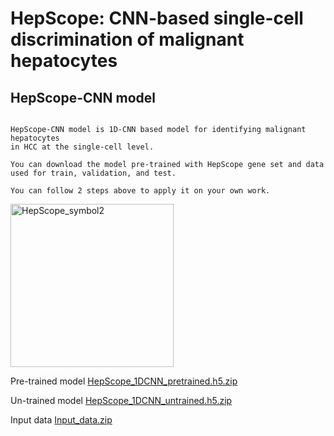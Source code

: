 # **HepScope: CNN-based single-cell discrimination of malignant hepatocytes**

## HepScope-CNN model


```

HepScope-CNN model is 1D-CNN based model for identifying malignant hepatocytes
in HCC at the single-cell level.

You can download the model pre-trained with HepScope gene set and data used for train, validation, and test.

You can follow 2 steps above to apply it on your own work.

```

<img width="261" alt="HepScope_symbol2" src="https://github.com/HepScope/HepScope/assets/155046754/55a24aba-adef-4ed8-ac42-631199c91090">

Pre-trained model
[HepScope_1DCNN_pretrained.h5.zip](https://github.com/user-attachments/files/16746498/HepScope_1DCNN_pretrained.h5.zip)

Un-trained model
[HepScope_1DCNN_untrained.h5.zip](https://github.com/user-attachments/files/16746501/HepScope_1DCNN_untrained.h5.zip)

Input data
[Input_data.zip](https://github.com/user-attachments/files/16742723/Input_data.zip)
